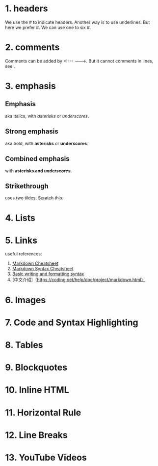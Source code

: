 # 1. headers
We use the \# to indicate headers. Another way is to use underlines. But here we prefer \#. We can use one to six \#.

# 2. comments
<!---  Those words are comments --->
<!--- 
   first comment
   second comment
--->
Comments can be added by \<!--- --->. But it cannot comments in lines, see <!--- --->. 

# 3. emphasis
## Emphasis
aka italics, with *asterisks* or _underscores_.
## Strong emphasis 
aka bold, with **asterisks** or __underscores__.
## Combined emphasis
with **asterisks and _underscores_**.
## Strikethrough
uses two tildes. ~~Scratch this.~~

# 4. Lists

# 5. Links
useful references:
1. [Markdown Cheatsheet](https://github.com/adam-p/markdown-here/wiki/Markdown-Cheatsheet#videos)
2. [Markdown Syntax Cheatsheet](https://guides.github.com/pdfs/markdown-cheatsheet-online.pdf)
3. [Basic writing and formatting syntax](https://help.github.com/articles/basic-writing-and-formatting-syntax/)
4. [中文介绍]（https://coding.net/help/doc/project/markdown.html）

# 6. Images
<!---
![name](url)
--->
# 7. Code and Syntax Highlighting
# 8. Tables
# 9. Blockquotes
# 10. Inline HTML
# 11. Horizontal Rule
# 12. Line Breaks
# 13. YouTube Videos

